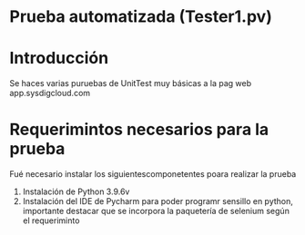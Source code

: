 # Prueba automatizada (Tester1.pv)

# Introducción
Se haces varias puruebas de UnitTest muy básicas a la pag web app.sysdigcloud.com

# Requerimintos necesarios para la prueba
Fué necesario instalar los siguientescomponetentes poara realizar la prueba
1. Instalación de Python 3.9.6v 
2. Instalación del IDE de Pycharm para poder programr sensillo en python, importante destacar que se incorpora la paquetería de selenium según el requeriminto

